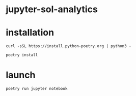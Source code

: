 # jupyter-sol-analytics

# installation

`curl -sSL https://install.python-poetry.org | python3 -`

`poetry install`

# launch

`poetry run jupyter notebook`

